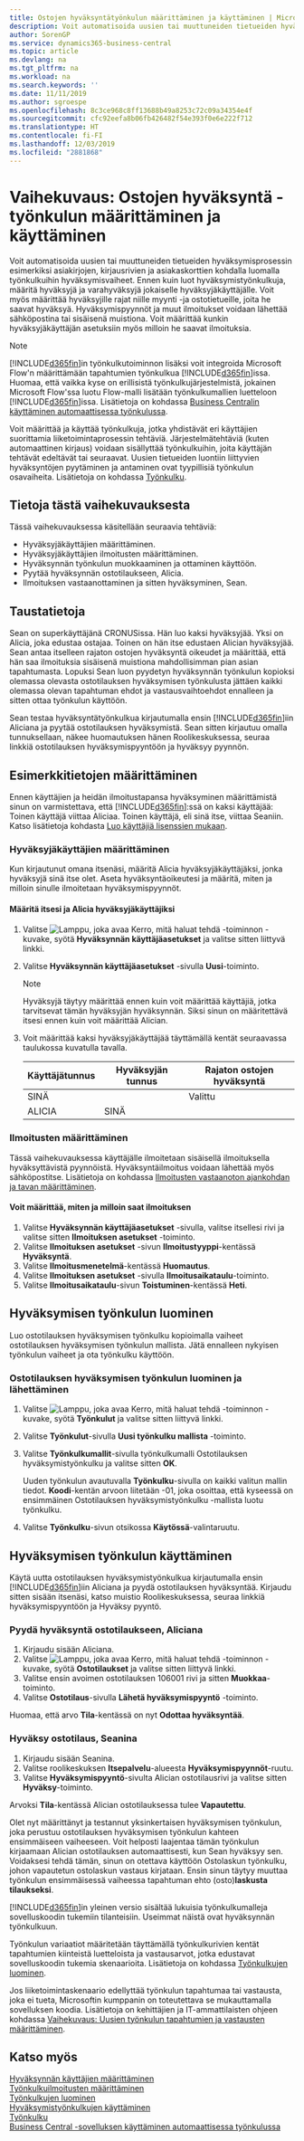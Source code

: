 ```yaml
---
title: Ostojen hyväksyntätyönkulun määrittäminen ja käyttäminen | Microsoft Docs
description: Voit automatisoida uusien tai muuttuneiden tietueiden hyväksymisprosessin esimerkiksi asiakirjojen, kirjausrivien ja asiakaskorttien kohdalla luomalla työnkulkuihin hyväksymisvaiheet. Ennen kuin luot hyväksymistyönkulkuja, määritä hyväksyjä ja varahyväksyjä jokaiselle hyväksyjäkäyttäjälle. Voit myös määrittää hyväksyjille rajat niille myynti -ja ostotietueille, joita he saavat hyväksyä. Hyväksymispyynnöt ja muut ilmoitukset voidaan lähettää sähköpostina tai sisäisenä muistiona. Kunkin hyväksyjäkäyttäjän asetuksiin voit määrittää myös milloin he saavat ilmoituksia.
author: SorenGP
ms.service: dynamics365-business-central
ms.topic: article
ms.devlang: na
ms.tgt_pltfrm: na
ms.workload: na
ms.search.keywords: ''
ms.date: 11/11/2019
ms.author: sgroespe
ms.openlocfilehash: 8c3ce968c8ff13688b49a8253c72c09a34354e4f
ms.sourcegitcommit: cfc92eefa8b06fb426482f54e393f0e6e222f712
ms.translationtype: HT
ms.contentlocale: fi-FI
ms.lasthandoff: 12/03/2019
ms.locfileid: "2881868"
---
```

# <a name="walkthrough-setting-up-and-using-a-purchase-approval-workflow"></a>Vaihekuvaus: Ostojen hyväksyntä -työnkulun määrittäminen ja käyttäminen
Voit automatisoida uusien tai muuttuneiden tietueiden hyväksymisprosessin esimerkiksi asiakirjojen, kirjausrivien ja asiakaskorttien kohdalla luomalla työnkulkuihin hyväksymisvaiheet. Ennen kuin luot hyväksymistyönkulkuja, määritä hyväksyjä ja varahyväksyjä jokaiselle hyväksyjäkäyttäjälle. Voit myös määrittää hyväksyjille rajat niille myynti -ja ostotietueille, joita he saavat hyväksyä. Hyväksymispyynnöt ja muut ilmoitukset voidaan lähettää sähköpostina tai sisäisenä muistiona. Voit määrittää kunkin hyväksyjäkäyttäjän asetuksiin myös milloin he saavat ilmoituksia.

> [!NOTE]
> [!INCLUDE[d365fin](includes/d365fin_md.md)]in työnkulkutoiminnon lisäksi voit integroida Microsoft Flow'n määrittämään tapahtumien työnkulkua [!INCLUDE[d365fin](includes/d365fin_md.md)]issa. Huomaa, että vaikka kyse on erillisistä työnkulkujärjestelmistä, jokainen Microsoft Flow'ssa luotu Flow-malli lisätään työnkulkumallien luetteloon [!INCLUDE[d365fin](includes/d365fin_md.md)]issa. Lisätietoja on kohdassa [Business Centralin käyttäminen automaattisessa työnkulussa](across-how-use-financials-data-source-flow.md).   

 Voit määrittää ja käyttää työnkulkuja, jotka yhdistävät eri käyttäjien suorittamia liiketoimintaprosessin tehtäviä. Järjestelmätehtäviä (kuten automaattinen kirjaus) voidaan sisällyttää työnkulkuihin, joita käyttäjän tehtävät edeltävät tai seuraavat. Uusien tietueiden luontiin liittyvien hyväksyntöjen pyytäminen ja antaminen ovat tyypillisiä työnkulun osavaiheita. Lisätietoja on kohdassa [Työnkulku](across-workflow.md).  

## <a name="about-this-walkthrough"></a>Tietoja tästä vaihekuvauksesta  
Tässä vaihekuvauksessa käsitellään seuraavia tehtäviä:  

-   Hyväksyjäkäyttäjien määrittäminen.  
-   Hyväksyjäkäyttäjien ilmoitusten määrittäminen.  
-   Hyväksynnän työnkulun muokkaaminen ja ottaminen käyttöön.  
-   Pyytää hyväksynnän ostotilaukseen, Alicia.  
-   Ilmoituksen vastaanottaminen ja sitten hyväksyminen, Sean.  

## <a name="story"></a>Taustatietoja  
Sean on superkäyttäjänä CRONUSissa. Hän luo kaksi hyväksyjää. Yksi on Alicia, joka edustaa ostajaa. Toinen on hän itse edustaen Alician hyväksyjää. Sean antaa itselleen rajaton ostojen hyväksyntä oikeudet ja määrittää, että hän saa ilmoituksia sisäisenä muistiona mahdollisimman pian asian tapahtumasta. Lopuksi Sean luon pyydetyn hyväksynnän työnkulun kopioksi olemassa olevasta ostotilauksen hyväksymisen työnkulusta jättäen kaikki olemassa olevan tapahtuman ehdot ja vastausvaihtoehdot ennalleen ja sitten ottaa työnkulun käyttöön.  

Sean testaa hyväksyntätyönkulkua kirjautumalla ensin [!INCLUDE[d365fin](includes/d365fin_md.md)]iin Aliciana ja pyytää ostotilauksen hyväksymistä. Sean sitten kirjautuu omalla tunnuksellaan, näkee huomautuksen hänen Roolikeskuksessa, seuraa linkkiä ostotilauksen hyväksymispyyntöön ja hyväksyy pyynnön.  

## <a name="setting-up-sample-data"></a>Esimerkkitietojen määrittäminen
Ennen käyttäjien ja heidän ilmoitustapansa hyväksyminen määrittämistä sinun on varmistettava, että [!INCLUDE[d365fin](includes/d365fin_md.md)]:ssä on kaksi käyttäjää: Toinen käyttäjä viittaa Aliciaa. Toinen käyttäjä, eli sinä itse, viittaa Seaniin. Katso lisätietoja kohdasta [Luo käyttäjiä lisenssien mukaan](ui-how-users-permissions.md).

### <a name="setting-up-approval-users"></a>Hyväksyjäkäyttäjien määrittäminen  
Kun kirjautunut omana itsenäsi, määritä Alicia hyväksyjäkäyttäjäksi, jonka hyväksyjä sinä itse olet. Aseta hyväksyntäoikeutesi ja määritä, miten ja milloin sinulle ilmoitetaan hyväksymispyynnöt.  

#### <a name="to-set-up-yourself-and-alicia-as-approval-users"></a>Määritä itsesi ja Alicia hyväksyjäkäyttäjiksi  
1.  Valitse ![Lamppu, joka avaa Kerro, mitä haluat tehdä -toiminnon](media/ui-search/search_small.png "Kerro, mitä haluat tehdä") -kuvake, syötä **Hyväksynnän käyttäjäasetukset** ja valitse sitten liittyvä linkki.  
2.  Valitse **Hyväksynnän käyttäjäasetukset** -sivulla **Uusi**-toiminto.  

    > [!NOTE]  
    >  Hyväksyjä täytyy määrittää ennen kuin voit määrittää käyttäjiä, jotka tarvitsevat tämän hyväksyjän hyväksynnän. Siksi sinun on määritettävä itsesi ennen kuin voit määrittää Alician.  

3.  Voit määrittää kaksi hyväksyjäkäyttäjää täyttämällä kentät seuraavassa taulukossa kuvatulla tavalla.  

    |Käyttäjätunnus|Hyväksyjän tunnus|Rajaton ostojen hyväksyntä|  
    |-------------|-----------------|---------------------------------|  
    |SINÄ||Valittu|  
    |ALICIA|SINÄ||  

### <a name="setting-up-notifications"></a>Ilmoitusten määrittäminen  
Tässä vaihekuvauksessa käyttäjälle ilmoitetaan sisäisellä ilmoituksella hyväksyttävistä pyynnöistä. Hyväksyntäilmoitus voidaan lähettää myös sähköpostitse. Lisätietoja on kohdassa [Ilmoitusten vastaanoton ajankohdan ja tavan määrittäminen](across-how-to-specify-when-and-how-to-receive-notifications.md).

#### <a name="to-set-up-how-and-when-you-are-notified"></a>Voit määrittää, miten ja milloin saat ilmoituksen  
1.  Valitse **Hyväksynnän käyttäjäasetukset** -sivulla, valitse itsellesi rivi ja valitse sitten **Ilmoituksen asetukset** -toiminto.  
2.  Valitse **Ilmoituksen asetukset** -sivun **Ilmoitustyyppi**-kentässä **Hyväksyntä**.  
3.  Valitse **Ilmoitusmenetelmä**-kentässä **Huomautus**.  
6.  Valitse **Ilmoituksen asetukset** -sivulla **Ilmoitusaikataulu**-toiminto.  
7.  Valitse **Ilmoitusaikataulu**-sivun **Toistuminen**-kentässä **Heti**.  

## <a name="creating-the-approval-workflow"></a>Hyväksymisen työnkulun luominen  
 Luo ostotilauksen hyväksymisen työnkulku kopioimalla vaiheet ostotilauksen hyväksymisen työnkulun mallista. Jätä ennalleen nykyisen työnkulun vaiheet ja ota työnkulku käyttöön.  

### <a name="to-create-and-enable-a-purchase-order-approval-workflow"></a>Ostotilauksen hyväksymisen työnkulun luominen ja lähettäminen  
1.  Valitse ![Lamppu, joka avaa Kerro, mitä haluat tehdä -toiminnon](media/ui-search/search_small.png "Kerro, mitä haluat tehdä") -kuvake, syötä **Työnkulut** ja valitse sitten liittyvä linkki.  
2.  Valitse **Työnkulut**-sivulla **Uusi työnkulku mallista** -toiminto.  
3.  Valitse **Työnkulkumallit**-sivulla työnkulkumalli Ostotilauksen hyväksymistyönkulku ja valitse sitten **OK**.  

    Uuden työnkulun avautuvalla **Työnkulku**-sivulla on kaikki valitun mallin tiedot. **Koodi**-kentän arvoon liitetään -01, joka osoittaa, että kyseessä on ensimmäinen Ostotilauksen hyväksymistyönkulku -mallista luotu työnkulku.  
5.  Valitse **Työnkulku**-sivun otsikossa **Käytössä**-valintaruutu.  

## <a name="using-the-approval-workflow"></a>Hyväksymisen työnkulun käyttäminen  
Käytä uutta ostotilauksen hyväksymistyönkulkua kirjautumalla ensin [!INCLUDE[d365fin](includes/d365fin_md.md)]iin Aliciana ja pyydä ostotilauksen hyväksyntää. Kirjaudu sitten sisään itsenäsi, katso muistio Roolikeskuksessa, seuraa linkkiä hyväksymispyyntöön ja Hyväksy pyyntö.  

### <a name="to-request-approval-of-a-purchase-order-as-alicia"></a>Pyydä hyväksyntä ostotilaukseen, Aliciana  
1. Kirjaudu sisään Aliciana.
2.  Valitse ![Lamppu, joka avaa Kerro, mitä haluat tehdä -toiminnon](media/ui-search/search_small.png "Kerro, mitä haluat tehdä") -kuvake, syötä **Ostotilaukset** ja valitse sitten liittyvä linkki.  
3.  Valitse ensin avoimen ostotilauksen 106001 rivi ja sitten **Muokkaa**-toiminto.  
4.  Valitse **Ostotilaus**-sivulla **Lähetä hyväksymispyyntö** -toiminto.  

Huomaa, että arvo **Tila**-kentässä on nyt **Odottaa hyväksyntää**.  

### <a name="to-approve-the-purchase-order-as-sean"></a>Hyväksy ostotilaus, Seanina  
1. Kirjaudu sisään Seanina.
2. Valitse roolikeskuksen **Itsepalvelu**-alueesta **Hyväksymispyynnöt**-ruutu.
3. Valitse **Hyväksymispyyntö**-sivulta Alician ostotilausrivi ja valitse sitten **Hyväksy**-toiminto.  

Arvoksi **Tila**-kentässä Alician ostotilauksessa tulee **Vapautettu**.  

Olet nyt määrittänyt ja testannut yksinkertaisen hyväksymisen työnkulun, joka perustuu ostotilauksen hyväksymisen työnkulun kahteen ensimmäiseen vaiheeseen. Voit helposti laajentaa tämän työnkulun kirjaamaan Alician ostotilauksen automaattisesti, kun Sean hyväksyy sen. Voidaksesi tehdä tämän, sinun on otettava käyttöön Ostolaskun työnkulku, johon vapautetun ostolaskun vastaus kirjataan. Ensin sinun täytyy muuttaa työnkulun ensimmäisessä vaiheessa tapahtuman ehto (osto)**laskusta** **tilaukseksi**.  

[!INCLUDE[d365fin](includes/d365fin_md.md)]in yleinen versio sisältää lukuisia työnkulkumalleja sovelluskoodin tukemiin tilanteisiin. Useimmat näistä ovat hyväksynnän työnkulkuun.  

Työnkulun variaatiot määritetään täyttämällä työnkulkurivien kentät tapahtumien kiinteistä luetteloista ja vastausarvot, jotka edustavat sovelluskoodin tukemia skenaarioita. Lisätietoja on kohdassa [Työnkulkujen luominen](across-how-to-create-workflows.md).  

Jos liiketoimintaskenaario edellyttää työnkulun tapahtumaa tai vastausta, joka ei tueta, Microsoftin kumppanin on toteutettava se mukauttamalla sovelluksen koodia. Lisätietoja on kehittäjien ja IT-ammattilaisten ohjeen kohdassa [Vaihekuvaus: Uusien työnkulun tapahtumien ja vastausten määrittäminen](/dynamics-nav/Walkthrough--Implementing-New-Workflow-Events-and-Responses).  

## <a name="see-also"></a>Katso myös  
[Hyväksynnän käyttäjien määrittäminen](across-how-to-set-up-approval-users.md)   
[Työnkulkuilmoitusten määrittäminen](across-setting-up-workflow-notifications.md)   
[Työnkulkujen luominen](across-how-to-create-workflows.md)   
[Hyväksymistyönkulkujen käyttäminen](across-how-use-approval-workflows.md)   
[Työnkulku](across-workflow.md)  
[Business Central -sovelluksen käyttäminen automaattisessa työnkulussa](across-how-use-financials-data-source-flow.md)

